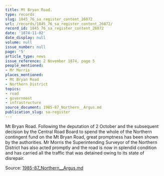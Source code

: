 ```yaml
---
title: Mt Bryan Road.
type: records
slug: 1845_76_sa_register_content_26072
url: /records/1845_76_sa_register_content_26072/
record_id: 1845_76_sa_register_content_26072
date: '1874-11-02'
date_display: null
volume: null
issue_number: null
page: '5'
article_type: news
issue_reference: 2 November 1874, page 5
people_mentioned:
- Mr Morris
places_mentioned:
- Mt Bryan Road
- Northern District
topics:
- road
- government
- infrastructure
source_document: 1985-87_Northern__Argus.md
publication_slug: sa-register
---
```


Mt Bryan Road.  Following the deputation of 2 October and the subsequent decision by the Central Road Board to spend the whole of the Northern contingent fund on the Mt Bryan Road, great promptness has been shown by the authorities.  Mr Morris the Superintending Surveyor of the Northern District has also acted promptly and the road is now in splendid condition and has carried all the traffic that was detained owing to its state of disrepair.

Source: [1985-87_Northern__Argus.md](/downloads/markdown/1985-87_Northern__Argus.md)
